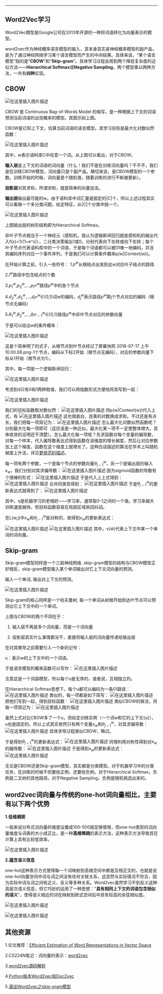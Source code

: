 ﻿---
Word2Vec学习
---

Word2Vec模型是Google公司在2013年开源的一种将词语转化为向量表示的模型。

word2vec作为神经概率语言模型的输入，其本身其实是神经概率模型的副产品，是为了通过神经网络学习某个语言模型而产生的中间结果。具体来说，“某个语言模型”指的是“**CBOW**”和“**Skip-gram**”。具体学习过程会用到两个降低复杂度的近似方法——**Hierarchical Softmax**或**Negative Sampling**。两个模型乘以两种方法，一共有**四种**实现。


## CBOW

![在这里插入图片描述](https://img-blog.csdnimg.cn/20191217105702468.png?x-oss-process=image/watermark,type_ZmFuZ3poZW5naGVpdGk,shadow_10,text_aHR0cHM6Ly9ibG9nLmNzZG4ubmV0L1hCX3BsZWFzZQ==,size_16,color_FFFFFF,t_70)

CBOW 是 Continuous Bag-of-Words Model 的缩写，是一种根据上下文的词语预测当前词语的出现概率的模型。其图示如上图。

CBOW是已知上下文，估算当前词语的语言模型。其学习目标是最大化对数似然函数：

![在这里插入图片描述](https://img-blog.csdnimg.cn/20191217105736924.png)

其中，w表示语料库C中任意一个词。从上图可以看出，对于CBOW，

**输入层**是上下文的词语的词向量（什么！我们不是在训练词向量吗？不不不，我们是在训练CBOW模型，词向量只是个副产品，确切来说，是CBOW模型的一个参数。训练开始的时候，词向量是个随机值，随着训练的进行不断被更新）。

**投影层**对其求和，所谓求和，就是简单的向量加法。

**输出层**输出最可能的w。由于语料库中词汇量是固定的|C|个，所以上述过程其实可以看做一个多分类问题。给定特征，从|C|个分类中挑一个。

![在这里插入图片描述](https://img-blog.csdnimg.cn/20191217104423784.png?x-oss-process=image/watermark,type_ZmFuZ3poZW5naGVpdGk,shadow_10,text_aHR0cHM6Ly9ibG9nLmNzZG4ubmV0L1hCX3BsZWFzZQ==,size_16,color_FFFFFF,t_70)

上图输出层的树形结构即为Hierarchical Softmax。

非叶子节点相当于一个神经元（感知机，我认为逻辑斯谛回归就是感知机的输出代入f(x)=1/(1+e^x)），二分类决策输出1或0，分别代表向下左转或向下右转；每个叶子节点代表语料库中的一个词语，于是每个词语都可以被01唯一地编码，并且其编码序列对应一个事件序列，于是我们可以计算条件概率p(w|Context(w))。

在开始计算之前，引入一些符号：
1.$p^w$从根结点出发到达w对应叶子结点的路径.

2.$l^w$路径中包含结点的个数

3.$p^w_{1}$,$p^w_{2}$,...,$p^w_{l^w}$路径$p^w$中的各个节点

4.$d^w_{2}$,$d^w_{3}$,...,$d^w_{l^w}$$\in${0,1}词w的编码，$d^w_{j}$表示路径$p^w$第j个节点对应的编码（根节点无编码）

5.$θ^w_{1}$,$θ^w_{2}$,...,$θ^w_{l^w-1}$$\in${0,1}路径$p^w$中非叶节点对应的参数向量

于是可以给出w的条件概率：

![在这里插入图片描述](https://img-blog.csdnimg.cn/20191217111109707.png)

这是个简单明了的式子，从根节点到叶节点经过了屏幕快照 2016-07-17 上午10.00.06.png-1个节点，编码从下标2开始（根节点无编码），对应的参数向量下标从1开始（根节点为1）。

其中，每一项是一个逻辑斯谛回归：

![在这里插入图片描述](https://img-blog.csdnimg.cn/20191217111238209.png)

考虑到d只有0和1两种取值，我们可以用指数形式方便地将其写到一起：

![在这里插入图片描述](https://img-blog.csdnimg.cn/20191217111247369.png)

我们的目标函数取对数似然：
![在这里插入图片描述](https://img-blog.csdnimg.cn/20191217111325614.png)
将p(w|Context(w))代入上式，有
![在这里插入图片描述](https://img-blog.csdnimg.cn/20191217111351347.png)
这也很直白，连乘的对数换成求和。不过还是有点长，我们把每一项简记为：
![在这里插入图片描述](https://img-blog.csdnimg.cn/20191217111420696.png)
怎么最大化对数似然函数呢？分别最大化每一项即可（这应该是一种近似，最大化某一项不一定使整体增大，具体收敛的证明还不清楚）。怎么最大化每一项呢？先求函数对每个变量的偏导数，对每一个样本，代入偏导数表达式得到函数在该维度的增长梯度，然后让对应参数加上这个梯度，函数在这个维度上就增长了。这种白话描述的算法在学术上叫随机梯度上升法，详见[更规范的描述](https://www.hankcs.com/ml/the-logistic-regression-and-the-maximum-entropy-model.html#h3-6)。


每一项有两个参数，一个是每个节点的参数向量$θ^w_{j-1}$，另一个是输出层的输入$x_{w}$，我们分别对其求偏导数：
![在这里插入图片描述](https://img-blog.csdnimg.cn/20191217111719449.png)
因为sigmoid函数的导数有个很棒的形式：
![在这里插入图片描述](https://img-blog.csdnimg.cn/20191217111936832.png)
于是代入上上式得到：
![在这里插入图片描述](https://img-blog.csdnimg.cn/20191217111953874.png)
合并同类型得到：
![在这里插入图片描述](https://img-blog.csdnimg.cn/20191217112009696.png)
于是$θ^w_{j-1}$的更新表达式就得到了：
![在这里插入图片描述](https://img-blog.csdnimg.cn/20191217112020410.png)

其中，$\eta$是机器学习的老相好——学习率，通常取0-1之间的一个值。学习率越大训练速度越快，但目标函数容易在局部区域来回抖动。


在L(w,j)中$x_w$和$θ^w_{j-1}$是对称的，故得到$x_w$的更新表达式：

![在这里插入图片描述](https://img-blog.csdnimg.cn/20191217112512946.png)
![在这里插入图片描述](https://img-blog.csdnimg.cn/20191217112522398.png)
其中，v($\tilde{w}$)代表上下文中某一个单词的词向量。




## Skip-gram
Skip-gram模型同样是一个三层神经网络. skip-gram模型的结构与CBOW模型正好相反，skip-gram模型输入某个单词输出对它上下文词向量的预测。

输入一个单词, 输出对上下文的预测。

![在这里插入图片描述](https://img-blog.csdnimg.cn/20191217104746884.png?x-oss-process=image/watermark,type_ZmFuZ3poZW5naGVpdGk,shadow_10,text_aHR0cHM6Ly9ibG9nLmNzZG4ubmV0L1hCX3BsZWFzZQ==,size_16,color_FFFFFF,t_70)

Skip-gram的核心同样是一个哈夫曼树, 每一个单词从树根开始到达叶节点可以预测出它上下文中的一个单词。

上图与CBOW的两个不同在于：

1. 输入层不再是多个词向量，而是一个词向量

2. 投影层其实什么事情都没干，直接将输入层的词向量传递给输出层

在对其推导之前需要引入一个新的记号：

u：表示w的上下文中的一个词语。

于是语言模型的概率函数可以写作：
![在这里插入图片描述](https://img-blog.csdnimg.cn/20191217112836354.png)

注意这是一个词袋模型，所以每个u是无序的，或者说，互相独立的。

在Hierarchical Softmax思想下，每个u都可以编码为一条01路径：
![在这里插入图片描述](https://img-blog.csdnimg.cn/20191217112906223.png)
类似的，每一项都是如下简写：
![在这里插入图片描述](https://img-blog.csdnimg.cn/20191217112915466.png)
把他们写到一起，得到目标函数：
![在这里插入图片描述](https://img-blog.csdnimg.cn/20191217121641361.png)
类似CBOW的做法，将每一项简记为：
![在这里插入图片描述](https://img-blog.csdnimg.cn/20191217121654835.png)

虽然上式对比CBOW多了一个u，但给定训练实例（一个词w和它的上下文{u}），u也是固定的。所以上式其实依然只有两个变量$x_w$和$θ^w_{j-1}$，对其求偏导数：
![在这里插入图片描述](https://img-blog.csdnimg.cn/20191217121912130.png)
具体求导过程类似CBOW，略过。

于是得到$θ^w_{j-1}$的更新表达式：
![在这里插入图片描述](https://img-blog.csdnimg.cn/20191217121920798.png)
同理利用对称性得到对$x_w$的偏导数：
![在这里插入图片描述](https://img-blog.csdnimg.cn/20191217121935312.png)
于是得到$x_w$的更新表达式：
![在这里插入图片描述](https://img-blog.csdnimg.cn/20191217121959679.png)


无论是CBOW还是Skip-gram模型，其实都是分类模型。对于机器学习中的分类任务，在训练的时候不但要给正例，还要给负例。对于Hierarchical Softmax，负例是二叉树的其他路径。对于Negative Sampling，负例是随机挑选出来的。

## word2vec词向量与传统的one-hot词向量相比，主要有以下两个优势

**1.低维稠密**

一般来说分布式词向量的维度设置成100-500就足够使用，而one-hot类型的词向量维度与词表的大小成正比，是一种**高维稀疏**的表示方法，这种表示方法导致其在计算上具有比较低效率。

![在这里插入图片描述](https://img-blog.csdnimg.cn/20191219094917501.png?x-oss-process=image/watermark,type_ZmFuZ3poZW5naGVpdGk,shadow_10,text_aHR0cHM6Ly9ibG9nLmNzZG4ubmV0L1hCX3BsZWFzZQ==,size_16,color_FFFFFF,t_70)

**2.蕴含语义信息**

one-hot这种表示方式使得每一个词映射到高维空间中都是互相正交的，也就是说one-hot向量空间中词与词之间没有任何关联关系，这显然与实际情况不符合，因为实际中词与词之间有近义、反义等多种关系。Word2vec虽然学习不到反义这种高层次语义信息，但它巧妙的运用了一种思想：“**具有相同上下文的词语包含相似的语义**”，使得语义相近的词在映射到欧式空间后中具有较高的余弦相似度。

![在这里插入图片描述](https://img-blog.csdnimg.cn/20191219095007318.png)

![在这里插入图片描述](https://img-blog.csdnimg.cn/20191219095017422.png?x-oss-process=image/watermark,type_ZmFuZ3poZW5naGVpdGk,shadow_10,text_aHR0cHM6Ly9ibG9nLmNzZG4ubmV0L1hCX3BsZWFzZQ==,size_16,color_FFFFFF,t_70)



## 其他资源

1.论文推荐：[Efficient Estimation of Word Representations in Vector Space](https://arxiv.org/abs/1301.3781)

2.CS224N笔记：词向量的表示：[word2vec](https://www.hankcs.com/nlp/word-vector-representations-word2vec.html)

3.[word2vec源码解析](https://blog.csdn.net/google19890102/article/details/51887344)

4.[Python版本Word2vec和Doc2vec](https://radimrehurek.com/gensim/models/word2vec.html)

5.[漫谈Word2vec之skip-gram模型](https://mp.weixin.qq.com/s/reT4lAjwo4fHV4ctR9zbxQ)



